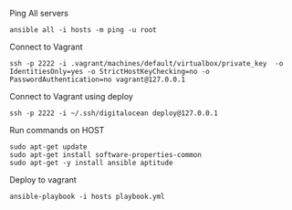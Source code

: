 Ping All servers
```
ansible all -i hosts -m ping -u root
```

Connect to Vagrant
```
ssh -p 2222 -i .vagrant/machines/default/virtualbox/private_key  -o IdentitiesOnly=yes -o StrictHostKeyChecking=no -o PasswordAuthentication=no vagrant@127.0.0.1
```

Connect to Vagrant using deploy
```
ssh -p 2222 -i ~/.ssh/digitalocean deploy@127.0.0.1
```

Run commands on HOST
```
sudo apt-get update
sudo apt-get install software-properties-common
sudo apt-get -y install ansible aptitude
```

Deploy to vagrant
```
ansible-playbook -i hosts playbook.yml
```